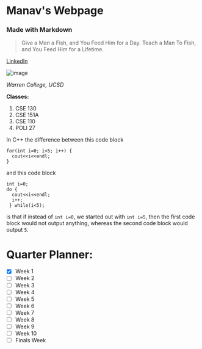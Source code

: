 # Manav's Webpage
### Made with Markdown
> Give a Man a Fish, and You Feed Him for a Day. Teach a Man To Fish, and You Feed Him for a Lifetime.

[LinkedIn](https://www.linkedin.com/in/manav-ram-740a32194/)

![image](https://warren.ucsd.edu/_images/homepage-v5/homepage-images/ebu1-fallen-star.png)

_Warren College, UCSD_

**Classes:**

1. CSE 130
2. CSE 151A
3. CSE 110
4. POLI 27

In C++ the difference between this code block
```
for(int i=0; i<5; i++) {
  cout<<i<<endl;
}
```
and this code block
```
int i=0;
do {
  cout<<i<<endl;
  i++;
 } while(i<5);
```
is that if instead of `int i=0`, we started out with `int i=5`, then the first code block would not output anything, whereas the second code block would output `5`.

# Quarter Planner:
- [x] Week 1
- [ ] Week 2
- [ ] Week 3
- [ ] Week 4
- [ ] Week 5
- [ ] Week 6
- [ ] Week 7
- [ ] Week 8
- [ ] Week 9
- [ ] Week 10
- [ ] Finals Week 
